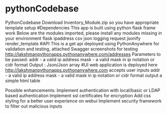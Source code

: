 # pythonCodebase
PythonCodebase
Download Inventory_Module.zip so you have appropriate template setup
#Dependencies
This app is built using python flask frame work 
Below are the modules imported, please install any modules missing in your environment
 flask
 ipaddress
 csv
 json
 logging
 request
 jsonify
 render_template
#API 
This is a get api deployed using PythonAnywhere for validation and testing, attached
Swagger screenshots for testing
http://lakshmanpythonapps.pythonanywhere.com/addresses
Parameters to be passed:
addr - a valid ip address
mask - a valid mask in ip notation or cidr format
Output : Json/Json array
#UI
web application is deployed here
http://lakshmanpythonapps.pythonanywhere.com
accepts user inputs 
addr - a valid ip address
mask - a valid mask in ip notation or cidr format
output a simple html table

Possible enhancements:
Implement authentication with local/basic or LDAP based authentication
Implement ssl certificates for encryption
Add css styling for a better user experience on webui
Implement security framework to filter out malicious inputs
